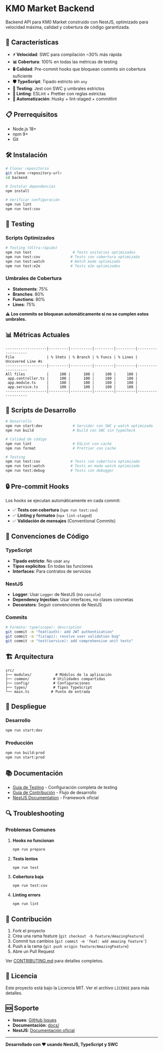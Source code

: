 # KM0 Market Backend

Backend API para KM0 Market construido con NestJS, optimizado para velocidad máxima, calidad y cobertura de código garantizada.

## 🚀 Características

- **⚡ Velocidad**: SWC para compilación ~30% más rápida
- **📊 Cobertura**: 100% en todas las métricas de testing
- **🔒 Calidad**: Pre-commit hooks que bloquean commits sin cobertura suficiente
- **🛡️ TypeScript**: Tipado estricto sin `any`
- **🧪 Testing**: Jest con SWC y umbrales estrictos
- **📝 Linting**: ESLint + Prettier con reglas estrictas
- **🔧 Automatización**: Husky + lint-staged + commitlint

## 📋 Prerrequisitos

- Node.js 18+
- npm 9+
- Git

## 🛠️ Instalación

```bash
# Clonar repositorio
git clone <repository-url>
cd backend

# Instalar dependencias
npm install

# Verificar configuración
npm run lint
npm run test:cov
```

## 🧪 Testing

### Scripts Optimizados

```bash
# Testing (Ultra-rápido)
npm run test                   # Tests unitarios optimizados
npm run test:cov              # Tests con cobertura optimizada
npm run test:watch            # Watch mode optimizado
npm run test:e2e              # Tests e2e optimizados
```

### Umbrales de Cobertura

- **Statements**: 75%
- **Branches**: 80%
- **Functions**: 80%
- **Lines**: 75%

**⚠️ Los commits se bloquean automáticamente si no se cumplen estos umbrales.**

## 📊 Métricas Actuales

```
-------------------|---------|----------|---------|---------|-------------------
File               | % Stmts | % Branch | % Funcs | % Lines | Uncovered Line #s
-------------------|---------|----------|---------|---------|-------------------
All files          |     100 |      100 |     100 |     100 |
 app.controller.ts |     100 |      100 |     100 |     100 |
 app.module.ts     |     100 |      100 |     100 |     100 |
 app.service.ts    |     100 |      100 |     100 |     100 |
-------------------|---------|----------|---------|---------|-------------------
```

## 🔧 Scripts de Desarrollo

```bash
# Desarrollo
npm run start:dev              # Servidor con SWC y watch optimizado
npm run build                  # Build con SWC sin typeCheck

# Calidad de código
npm run lint                   # ESLint con cache
npm run format                 # Prettier con cache

# Testing
npm run test:cov              # Tests con cobertura optimizada
npm run test:watch            # Tests en modo watch optimizado
npm run test:debug            # Tests con debugger
```

## 🔒 Pre-commit Hooks

Los hooks se ejecutan automáticamente en cada commit:

- ✅ **Tests con cobertura** (`npm run test:cov`)
- ✅ **Linting y formateo** (`npx lint-staged`)
- ✅ **Validación de mensajes** (Conventional Commits)

## 📝 Convenciones de Código

### TypeScript

- **Tipado estricto**: No usar `any`
- **Tipos explícitos**: En todas las funciones
- **Interfaces**: Para contratos de servicios

### NestJS

- **Logger**: Usar `Logger` de NestJS (no `console`)
- **Dependency Injection**: Usar interfaces, no clases concretas
- **Decorators**: Seguir convenciones de NestJS

### Commits

```bash
# Formato: type(scope): description
git commit -m "feat(auth): add JWT authentication"
git commit -m "fix(api): resolve user validation bug"
git commit -m "test(service): add comprehensive unit tests"
```

## 🏗️ Arquitectura

```
src/
├── modules/           # Módulos de la aplicación
├── common/           # Utilidades compartidas
├── config/           # Configuraciones
├── types/            # Tipos TypeScript
└── main.ts          # Punto de entrada
```

## 🚀 Despliegue

### Desarrollo

```bash
npm run start:dev
```

### Producción

```bash
npm run build:prod
npm run start:prod
```

## 📚 Documentación

- [Guía de Testing](./docs/TESTING.md) - Configuración completa de testing
- [Guía de Contribución](./docs/CONTRIBUTING.md) - Flujo de desarrollo
- [NestJS Documentation](https://docs.nestjs.com/) - Framework oficial

## 🔍 Troubleshooting

### Problemas Comunes

1. **Hooks no funcionan**

   ```bash
   npm run prepare
   ```

2. **Tests lentos**

   ```bash
   npm run test
   ```

3. **Cobertura baja**

   ```bash
   npm run test:cov
   ```

4. **Linting errors**

   ```bash
   npm run lint
   ```

## 🤝 Contribución

1. Fork el proyecto
2. Crea una rama feature (`git checkout -b feature/AmazingFeature`)
3. Commit tus cambios (`git commit -m 'feat: add amazing feature'`)
4. Push a la rama (`git push origin feature/AmazingFeature`)
5. Abre un Pull Request

Ver [CONTRIBUTING.md](./docs/CONTRIBUTING.md) para detalles completos.

## 📄 Licencia

Este proyecto está bajo la Licencia MIT. Ver el archivo `LICENSE` para más detalles.

## 🆘 Soporte

- **Issues**: [GitHub Issues](https://github.com/your-repo/issues)
- **Documentación**: [docs/](./docs/)
- **NestJS**: [Documentación oficial](https://docs.nestjs.com/)

---

**Desarrollado con ❤️ usando NestJS, TypeScript y SWC**
